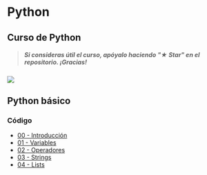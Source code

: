 # Python

## Curso de Python

> ##### Si consideras útil el curso, apóyalo haciendo "★ Star" en el repositorio. ¡Gracias!

![](./Imágenes/header.jpg)


## Python básico

### Código

* [00 - Introducción](./Básico/00-introducción.py)
* [01 - Variables](./Básico/01-variables.py)
* [02 - Operadores](./Básico/02-operadores.py)
* [03 - Strings](./Básico/03-strings.py)
* [04 - Lists](./Básico/04-lists.py)